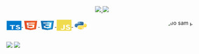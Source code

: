 <div align="center">
  <a href="https://github.com/tiosamdc">
  <img height="180em" src="https://github-readme-stats.vercel.app/api?username=tiosamdc&show_icons=true&theme=dark&include_all_commits=true&count_private=false"/>
  <img height="140em" src="https://github-readme-stats.vercel.app/api/top-langs/?username=tiosamdc&layout=compact&langs_count=7&theme=dark"/>
</div>
<div style="display: inline_block"><br>
  <img align="center" alt="tio sam-ts" height="25" width="40" src="https://raw.githubusercontent.com/devicons/devicon/master/icons/typescript/typescript-plain.svg">
  <img align="center" alt="tio sam-html" height="25" width="40" src="https://raw.githubusercontent.com/devicons/devicon/master/icons/html5/html5-original.svg">
  <img align="center" alt="tio sam-css" height="25" width="40" src="https://raw.githubusercontent.com/devicons/devicon/master/icons/css3/css3-original.svg">
  <img align="center" alt="tiosam-J=js" height="30" width="40" src="https://raw.githubusercontent.com/devicons/devicon/master/icons/javascript/javascript-plain.svg">
  <img align="center" alt="tio sam-python" height="25" width="40" src="https://raw.githubusercontent.com/devicons/devicon/master/icons/python/python-original.svg">
  <img align="right" alt="tio sam pic" height="150" style="border-radius:50px;" src="https://media.discordapp.net/attachments/945870994575347765/969302569732145152/fei.png?width=565&height=565">
</div>

##

<div> 
<a href="https://instagram.com/tiosamdsc" target="_blank"><img src="https://img.shields.io/badge/Instagram-E4405F?style=for-the-badge&logo=instagram&logoColor=white"></a>
<a href="https://discord.gg/carrobicho" target="_blank"><img src="https://img.shields.io/badge/Discord-7289DA?style=for-the-badge&logo=discord&logoColor=white"></a>
  
</div>
